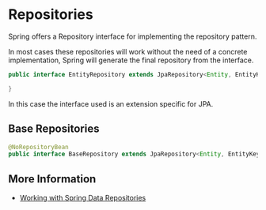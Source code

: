 # Repositories

Spring offers a Repository interface for implementing the repository pattern.

In most cases these repositories will work without the need of a concrete implementation, Spring will generate the final repository from the interface.

```java
public interface EntityRepository extends JpaRepository<Entity, EntityKey> {

}
```

In this case the interface used is an extension specific for JPA.

## Base Repositories

```java
@NoRepositoryBean
public interface BaseRepository extends JpaRepository<Entity, EntityKey>
```

## More Information

* [Working with Spring Data Repositories](https://docs.spring.io/spring-data/jpa/docs/current/reference/html/#repositories)

